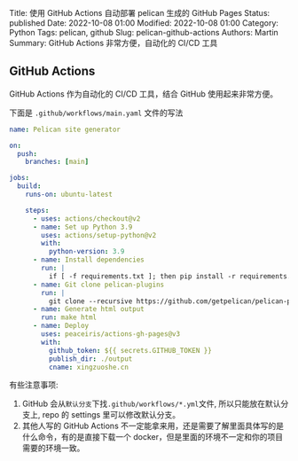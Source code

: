 Title: 使用 GitHub Actions 自动部署 pelican 生成的 GitHub Pages
Status: published
Date: 2022-10-08 01:00
Modified: 2022-10-08 01:00
Category: Python
Tags: pelican, github
Slug: pelican-github-actions
Authors: Martin
Summary: GitHub Actions 非常方便，自动化的 CI/CD 工具

## GitHub Actions

GitHub Actions 作为自动化的 CI/CD 工具，结合 GitHub 使用起来非常方便。

下面是 `.github/workflows/main.yaml` 文件的写法

```yaml
name: Pelican site generator

on:
  push:
    branches: [main]

jobs:
  build:
    runs-on: ubuntu-latest

    steps:
      - uses: actions/checkout@v2
      - name: Set up Python 3.9
        uses: actions/setup-python@v2
        with:
          python-version: 3.9
      - name: Install dependencies
        run: |
          if [ -f requirements.txt ]; then pip install -r requirements.txt; fi
      - name: Git clone pelican-plugins
        run: |
          git clone --recursive https://github.com/getpelican/pelican-plugins
      - name: Generate html output
        run: make html
      - name: Deploy
        uses: peaceiris/actions-gh-pages@v3
        with:
          github_token: ${{ secrets.GITHUB_TOKEN }}
          publish_dir: ./output
          cname: xingzuoshe.cn
```

有些注意事项:

1. GitHub 会从`默认分支`下找`.github/workflows/*.yml`文件, 所以只能放在默认分支上, repo 的 settings 里可以修改默认分支。
2. 其他人写的 GitHub Actions 不一定能拿来用，还是需要了解里面具体写的是什么命令，有的是直接下载一个 docker，但是里面的环境不一定和你的项目需要的环境一致。